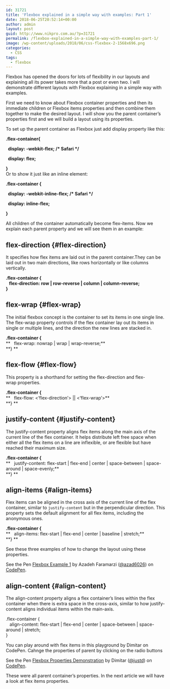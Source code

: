 ```yaml
---
id: 31721
title: 'Flexbox explained in a simple way with examples: Part 1'
date: 2018-06-25T20:52:14+00:00
author: admin
layout: post
guid: http://www.nikpro.com.au/?p=31721
permalink: /flexbox-explained-in-a-simple-way-with-examples-part-1/
image: /wp-content/uploads/2018/06/css-flexbox-2-1568x696.png
categories:
  - CSS
tags:
  - flexbox
---
```

Flexbox has opened the doors for lots of flexibility in our layouts and explaining all its power takes more that a post or even two. I will demonstrate different layouts with Flexbox explaining in a simple way with examples.

First we need to know about Flexbox container properties and then its immediate children or Flexbox items properties and then combine them together to make the desired layout. I will show you the parent container&#8217;s properties first and we will build a layout using its properties.

To set up the parent container as Flexbox just add display property like this:

<p data-title="css">
  <strong>.flex-container{</strong>
</p>

<p data-title="css">
  <strong>  display: -webkit-flex; /* Safari */</strong>
</p>

<p data-title="css">
  <strong>  display: flex;</strong>
</p>

<p data-title="css">
  <strong>}</strong><br /> Or to show it just like an inline element:
</p>

<p data-title="css">
  <strong>.flex-container {</strong>
</p>

<p data-title="css">
  <strong>  display: -webkit-inline-flex; /* Safari */</strong>
</p>

<p data-title="css">
  <strong>  display: inline-flex;</strong>
</p>

<p data-title="css">
  <strong>}</strong>
</p>

<p data-title="css">
  All children of the container automatically become flex-items. Now we explain each parent property and we will see them in an example:
</p>

## flex-direction {#flex-direction}

<p data-title="css">
  It specifies how flex items are laid out in the parent container.They can be laid out in two main directions, like rows horizontally or like columns vertically.
</p>

<p data-title="css">
  <strong>.flex-container {</strong><br /> <strong>   flex-direction: row | row-reverse | column | column-reverse;</strong><br /> <strong>} </strong>
</p>

## flex-wrap {#flex-wrap}

The initial flexbox concept is the container to set its items in one single line. The flex-wrap property controls if the flex container lay out its items in single or multiple lines, and the direction the new lines are stacked in.

**.flex-container {**  
**   flex-wrap: nowrap | wrap | wrap-reverse;**  
**} **

## flex-flow {#flex-flow}

This property is a shorthand for setting the flex-direction and flex-wrap properties.

**.flex-container {**  
**   flex-flow: <‘flex-direction’> || <‘flex-wrap’>**  
**} **

## justify-content {#justify-content}

The justify-content property aligns flex items along the main axis of the current line of the flex container. It helps distribute left free space when either all the flex items on a line are inflexible, or are flexible but have reached their maximum size.

**.flex-container {**  
**   justify-content: flex-start | flex-end | center | space-between | space-around | space-evenly;**  
**} **

## <a id="align-items"></a>align-items {#align-items}

Flex items can be aligned in the cross axis of the current line of the flex container, similar to `justify-content` but in the perpendicular direction. This property sets the default alignment for all flex items, including the anonymous ones.

**.flex-container {**  
**   <span class="token property">align-items</span><span class="token punctuation">:</span> flex-start | flex-end | center | baseline | stretch<span class="token punctuation">;</span>**  
**} **

See these three examples of how to change the layout using these properties.

<p class="codepen" data-height="265" data-theme-id="0" data-slug-hash="JZByeO" data-default-tab="css,result" data-user="azad6026" data-embed-version="2" data-pen-title="Flexbox Example 1">
  See the Pen <a href="https://codepen.io/azad6026/pen/JZByeO/">Flexbox Example 1</a> by Azadeh Faramarzi (<a href="https://codepen.io/azad6026">@azad6026</a>) on <a href="https://codepen.io">CodePen</a>.
</p>



## align-content {#align-content}

The align-content property aligns a flex container’s lines within the flex container when there is extra space in the cross-axis, similar to how justify-content aligns individual items within the main-axis.

.flex-container {  
   <span class="token property">align-content</span><span class="token punctuation">:</span> flex-start | flex-end | center | space-between | space-around | stretch<span class="token punctuation">;</span>  
} 

You can play around with flex items in this playground by Dimitar on CodePen. Cahnge the properties of parent by clicking on the radio buttons

<p class="codepen" data-height="265" data-theme-id="0" data-slug-hash="yydezN" data-default-tab="html,result" data-user="justd" data-embed-version="2" data-pen-title="Flexbox Properties Demonstration">
  See the Pen <a href="https://codepen.io/justd/pen/yydezN/">Flexbox Properties Demonstration</a> by Dimitar (<a href="https://codepen.io/justd">@justd</a>) on <a href="https://codepen.io">CodePen</a>.
</p>



These were all parent container&#8217;s properties. In the next article we will have a look at flex items properties.